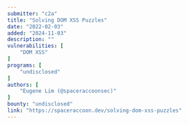 ```yaml
---
submitter: "c2a"
title: "Solving DOM XSS Puzzles"
date: "2022-02-03"
added: "2024-11-03"
description: ""
vulnerabilities: [
    "DOM XSS"
]
programs: [
    "undisclosed"
]
authors: [
    "Eugene Lim (@spaceraccoonsec)"
]
bounty: "undisclosed"
link: "https://spaceraccoon.dev/solving-dom-xss-puzzles"
---
```




